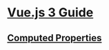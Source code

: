 # [Vue.js 3 Guide](https://vuejs.org/guide/introduction.html)

## [Computed Properties](https://vuejs.org/guide/essentials/computed.html)
